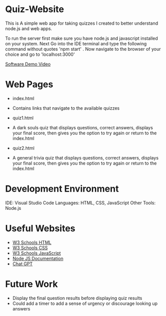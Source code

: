 # Quiz-Website

This is A simple web app for taking quizzes I created to better understand node.js and web apps.

To run the server first make sure you have node.js and javascript installed on your system. Next Go into the IDE terminal and type the following command without quotes 'npm start' .
Now navigate to the browser of your choice and go to 'localhost:3000'

[Software Demo Video]()

# Web Pages

* index.html
- Contains links that navigate to the available quizzes

* quiz1.html
- A dark souls quiz that displays questions, correct answers, displays your final score, then gives you the option to try again or return to the index.html

* quiz2.html
- A general trivia quiz that displays questions, correct answers, displays your final score, then gives you the option to try again or return to the index.html

# Development Environment

IDE: Visual Studio Code
Languages: HTML, CSS, JavaScript
Other Tools: Node.js

# Useful Websites

* [W3 Schools HTML](https://www.w3schools.com/html/)
* [W3 Schools CSS](https://www.w3schools.com/css/)
* [W3 Schools JavaScript](https://www.w3schools.com/js/)
* [Node JS Documentation](https://nodejs.org/en/docs)
* [Chat GPT](https://chat.openai.com/)

# Future Work

* Display the final question results before displaying quiz results
* Could add a timer to add a sense of urgency or discourage looking up answers